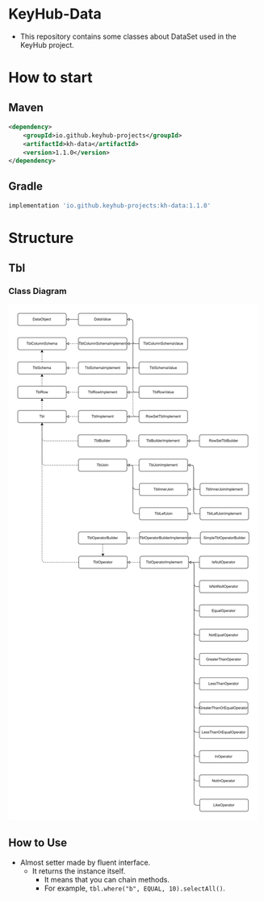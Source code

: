 # KeyHub-Data
- This repository contains some classes about DataSet used in the KeyHub project.

# How to start
## Maven
```xml
<dependency>
    <groupId>io.github.keyhub-projects</groupId>
    <artifactId>kh-data</artifactId>
    <version>1.1.0</version>
</dependency>
```

## Gradle
```gradle
implementation 'io.github.keyhub-projects:kh-data:1.1.0'
```

# Structure

## Tbl
### Class Diagram

![class_diagram](./docs/class_diagram.png)

## How to Use
- Almost setter made by fluent interface.
  - It returns the instance itself.
    - It means that you can chain methods.
    - For example, `tbl.where("b", EQUAL, 10).selectAll()`.


